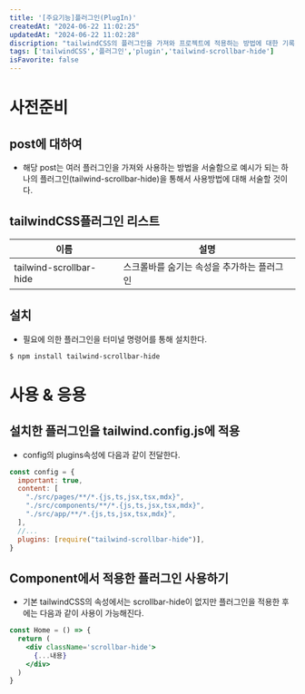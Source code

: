 ```yaml
---
title: '[주요기능]플러그인(PlugIn)'
createdAt: "2024-06-22 11:02:25"
updatedAt: "2024-06-22 11:02:28"
discription: "tailwindCSS의 플러그인을 가져와 프로젝트에 적용하는 방법에 대한 기록"
tags: ['tailwindCSS','플러그인','plugin','tailwind-scrollbar-hide']
isFavorite: false
---
```

# 사전준비
## post에 대하여
- 해당 post는 여러 플러그인을 가져와 사용하는 방법을 서술함으로 예시가 되는 하나의 플러그인(tailwind-scrollbar-hide)을 통해서 사용방법에 대해 서술할 것이다.
## tailwindCSS플러그인 리스트
|이름|설명|
|--|--|
|tailwind-scrollbar-hide|스크롤바를 숨기는 속성을 추가하는 플러그인|
## 설치
- 필요에 의한 플러그인을 터미널 명령어를 통해 설치한다.<br/>
```npm
$ npm install tailwind-scrollbar-hide
```

# 사용 & 응용
## 설치한 플러그인을 tailwind.config.js에 적용
- config의 plugins속성에 다음과 같이 전달한다.
```js
const config = {
  important: true,
  content: [
    "./src/pages/**/*.{js,ts,jsx,tsx,mdx}",
    "./src/components/**/*.{js,ts,jsx,tsx,mdx}",
    "./src/app/**/*.{js,ts,jsx,tsx,mdx}",
  ],
  //...
  plugins: [require("tailwind-scrollbar-hide")],
}
```
## Component에서 적용한 플러그인 사용하기
- 기본 tailwindCSS의 속성에서는 scrollbar-hide이 없지만 플러그인을 적용한 후에는 다음과 같이 사용이 가능해진다.
```jsx
const Home = () => {
  return (
    <div className='scrollbar-hide'>
      {...내용}
    </div>
  )
}
```